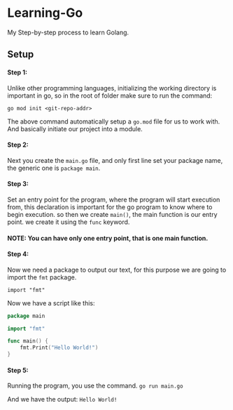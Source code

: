 # Learning-Go
My Step-by-step process to learn Golang.

## Setup 

#### Step 1:
Unlike other programming languages, initializing the working directory is important in go, so in the root of folder make sure to run the command:

```go mod init <git-repo-addr>```

The above command automatically setup a ```go.mod``` file for us to work with. And basically initiate our project into a module.

#### Step 2:
Next you create the ```main.go``` file, and only first line set your package name, the generic one is ```package main```.

#### Step 3:
Set an entry point for the program, where the program will start execution from, this declaration is important for the go program to know where to begin execution. so then we create ```main()```, the main function is our entry point. we create it using the ```func``` keyword.
#### NOTE: You can have only one entry point, that is one main function.

#### Step 4:
Now we need a package to output our text, for this purpose we are going to import the ```fmt``` package. 

```import "fmt" ```

Now we have a script like this:

```go
package main

import "fmt"

func main() {
	fmt.Print("Hello World!")
}
```

#### Step 5:
Running the program, you use the command. ```go run main.go```

And we have the output: ```Hello World!```